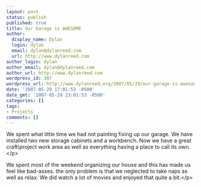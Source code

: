 ```yaml
---
layout: post
status: publish
published: true
title: Our Garage is AWESOME
author:
  display_name: Dylan
  login: dylan
  email: dylan@dylanreed.com
  url: http://www.dylanreed.com
author_login: dylan
author_email: dylan@dylanreed.com
author_url: http://www.dylanreed.com
wordpress_id: 387
wordpress_url: http://www.dylanreed.org/2007/05/29/our-garage-is-awesome/
date: '2007-05-29 17:01:53 -0500'
date_gmt: '2007-05-29 23:01:53 -0500'
categories: []
tags:
- Projects
comments: []
---
```

<p>We spent what little time we had not painting fixing up our garage. We have installed two new storage cabinets and a workbench. Now we have a great craft\project work area as well as everything having a place to call its own.<&#47;p>
<p>We spent most of the weekend organizing our house and this has made us feel like bad-asses. the only problem is that we neglected to take naps as well as relax. We did watch a lot of movies and enjoyed that quite a bit.<&#47;p></p>
